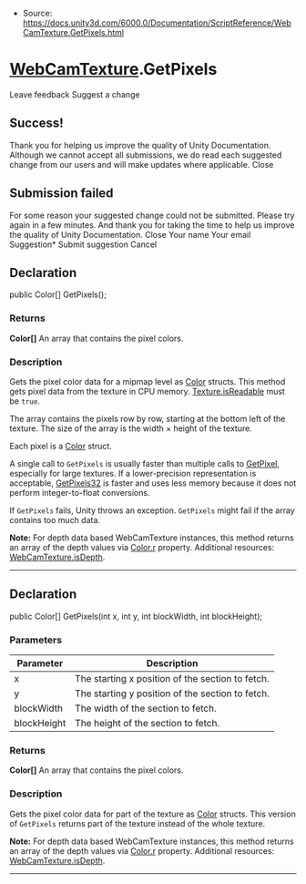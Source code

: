 * Source: https://docs.unity3d.com/6000.0/Documentation/ScriptReference/WebCamTexture.GetPixels.html

#  [WebCamTexture](https://docs.unity3d.com/6000.0/Documentation/ScriptReference/WebCamTexture.html).GetPixels
Leave feedback
Suggest a change
## Success!
Thank you for helping us improve the quality of Unity Documentation. Although we cannot accept all submissions, we do read each suggested change from our users and will make updates where applicable.
Close
## Submission failed
For some reason your suggested change could not be submitted. Please <a>try again</a> in a few minutes. And thank you for taking the time to help us improve the quality of Unity Documentation.
Close
Your name Your email Suggestion* Submit suggestion
Cancel
## Declaration
public Color[] GetPixels(); 
### Returns
**Color[]** An array that contains the pixel colors. 
### Description
Gets the pixel color data for a mipmap level as [Color](https://docs.unity3d.com/6000.0/Documentation/ScriptReference/Color.html) structs.
This method gets pixel data from the texture in CPU memory. [Texture.isReadable](https://docs.unity3d.com/6000.0/Documentation/ScriptReference/Texture-isReadable.html) must be `true`.  
  
The array contains the pixels row by row, starting at the bottom left of the texture. The size of the array is the width × height of the texture.   
  
Each pixel is a [Color](https://docs.unity3d.com/6000.0/Documentation/ScriptReference/Color.html) struct.  
  
A single call to `GetPixels` is usually faster than multiple calls to [GetPixel](https://docs.unity3d.com/6000.0/Documentation/ScriptReference/WebCamTexture.GetPixel.html), especially for large textures. If a lower-precision representation is acceptable, [GetPixels32](https://docs.unity3d.com/6000.0/Documentation/ScriptReference/WebCamTexture.GetPixels32.html) is faster and uses less memory because it does not perform integer-to-float conversions.  
  
If `GetPixels` fails, Unity throws an exception. `GetPixels` might fail if the array contains too much data.  
  
**Note:** For depth data based WebCamTexture instances, this method returns an array of the depth values via [Color.r](https://docs.unity3d.com/6000.0/Documentation/ScriptReference/Color-r.html) property. Additional resources: [WebCamTexture.isDepth](https://docs.unity3d.com/6000.0/Documentation/ScriptReference/WebCamTexture-isDepth.html). 
* * *
## Declaration
public Color[] GetPixels(int x, int y, int blockWidth, int blockHeight); 
### Parameters
Parameter | Description  
---|---  
x | The starting x position of the section to fetch.  
y | The starting y position of the section to fetch.  
blockWidth | The width of the section to fetch.  
blockHeight | The height of the section to fetch.  
### Returns
**Color[]** An array that contains the pixel colors. 
### Description
Gets the pixel color data for part of the texture as [Color](https://docs.unity3d.com/6000.0/Documentation/ScriptReference/Color.html) structs.
This version of `GetPixels` returns part of the texture instead of the whole texture.  
  
**Note:** For depth data based WebCamTexture instances, this method returns an array of the depth values via [Color.r](https://docs.unity3d.com/6000.0/Documentation/ScriptReference/Color-r.html) property. Additional resources: [WebCamTexture.isDepth](https://docs.unity3d.com/6000.0/Documentation/ScriptReference/WebCamTexture-isDepth.html).
* * *
